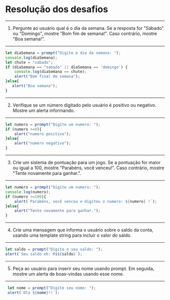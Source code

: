 # Resolução dos desafios

---
1) Pergunte ao usuário qual é o dia da semana. 
Se a resposta for "Sábado" ou "Domingo", mostre "Bom fim de semana!". 
Caso contrário, mostre "Boa semana!".
---

````js
let diaSemana = prompt("Digite o dia da semana: ");
console.log(diaSemana);
let chute = "sabado";
if (diaSemana == "sabado" || diaSemana == 'domingo') {
    console.log(diaSemana == chute);
    alert("Bom final de semana");
}else{
   alert("Boa semana");
}
````

---
2) Verifique se um número digitado pelo usuário é positivo ou negativo. Mostre um alerta informando.
--- 

````js
let numero = prompt("Digite um numero: ");
if (numero >=0){
    alert("numero positivo");
}else{
    alert("numero negativo");
}
````

---
3) Crie um sistema de pontuação para um jogo. 
Se a pontuação for maior ou igual a 100, mostre "Parabéns, você venceu!". 
Caso contrário, mostre "Tente novamente para ganhar.".
---

````js
let numero = prompt("Digite um numero: ");
console.log(numero);
if (numero >=100){
    alert(`Parabéns, você venceu e digitou o numero: ${numero} !`);
}else{
    alert("Tente novamente para ganhar.");
}
````

---
4) Crie uma mensagem que informa o usuário sobre o saldo da conta, usando uma template string para incluir o valor do saldo.
---

````js
let saldo = prompt("Digite o seu saldo: ");
alert(`Seu saldo eh: R$${saldo}`);
````

---
5) Peça ao usuário para inserir seu nome usando prompt. Em seguida, mostre um alerta de boas-vindas usando esse nome.
---

````js
 let nome = prompt("Digite seu nome: ");
 alert(`Ola ${nome}!!`);
````
